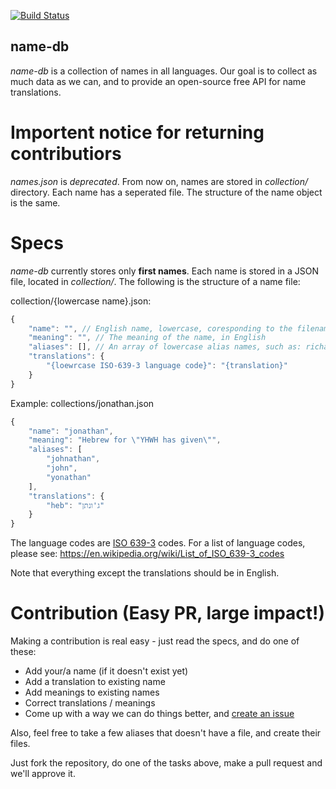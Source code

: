 [![Build Status](https://travis-ci.org/bluzi/name-db.svg?branch=master)](https://travis-ci.org/bluzi/name-db)

## name-db
*name-db* is a collection of names in all languages. Our goal is to collect as much data as we can, and to provide an open-source free API for name translations.

# Importent notice for returning contributiors
*names.json* is *deprecated*. From now on, names are stored in *collection/* directory. Each name has a seperated file. 
The structure of the name object is the same.

# Specs
*name-db* currently stores only **first names**.
Each name is stored in a JSON file, located in *collection/*. The following is the structure of a name file:

collection/{lowercase name}.json:
```js
{
    "name": "", // English name, lowercase, coresponding to the filename
    "meaning": "", // The meaning of the name, in English
    "aliases": [], // An array of lowercase alias names, such as: richard -> dick, daniel -> dan, etc.
    "translations": {
        "{loewrcase ISO-639-3 language code}": "{translation}" 
    }
}
``` 

Example:
collections/jonathan.json
```js
{
    "name": "jonathan",
    "meaning": "Hebrew for \"YHWH has given\"",
    "aliases": [
        "johnathan",
        "john",
        "yonathan"
    ], 
    "translations": {
        "heb": "ג'ונתן" 
    }
}
``` 

The language codes are [ISO 639-3](https://en.wikipedia.org/wiki/List_of_ISO_639-1_codes) codes. For a list of language codes, please see: https://en.wikipedia.org/wiki/List_of_ISO_639-3_codes

Note that everything except the translations should be in English.

# Contribution (Easy PR, large impact!)
Making a contribution is real easy - just read the specs, and do one of these:
- Add your/a name (if it doesn't exist yet)
- Add a translation to existing name
- Add meanings to existing names
- Correct translations / meanings
- Come up with a way we can do things better, and [create an issue](https://github.com/bluzi/name-db/issues)

Also, feel free to take a few aliases that doesn't have a file, and create their files.

Just fork the repository, do one of the tasks above, make a pull request and we'll approve it.
